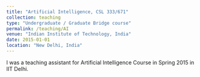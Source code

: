 ```yaml
---
title: "Artificial Intelligence, CSL 333/671"
collection: teaching
type: "Undergraduate / Graduate Bridge course"
permalink: /teaching/AI
venue: "Indian Institute of Technology, India"
date: 2015-01-01
location: "New Delhi, India"
---
```


I was a teaching assistant for Artificial Intelligence Course in Spring 2015 in IIT Delhi.